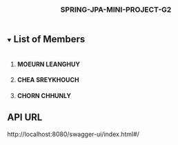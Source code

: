 <h3 align="center">SPRING-JPA-MINI-PROJECT-G2</h3>
<!-- TABLE OF CONTENTS -->
<details open="open">
  <summary><h2 style="display: inline-block">List of Members</h2></summary>
  <ol>
    <li>
      <h4>MOEURN LEANGHUY</h4>
    </li>
    <li>
      <h4>CHEA SREYKHOUCH</h4>
    </li>
    <li>
      <h4>CHORN CHHUNLY</h4>
    </li>
  </ol>
</details>

## API URL
http://localhost:8080/swagger-ui/index.html#/